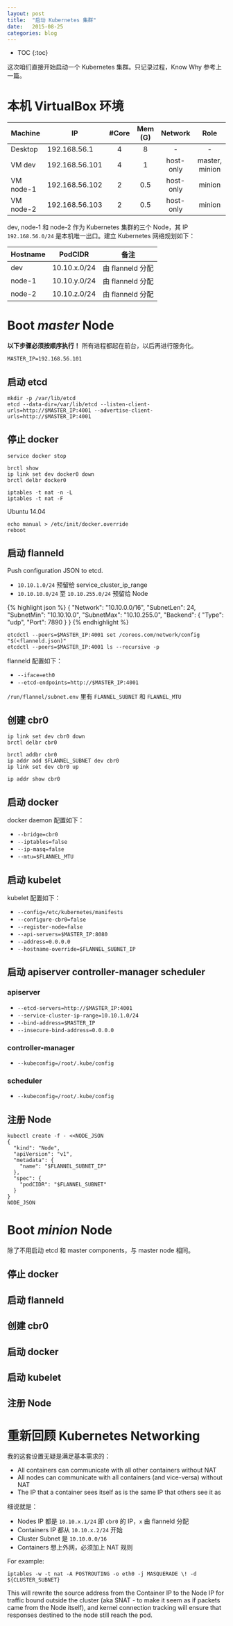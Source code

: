 ```yaml
---
layout: post
title:  "启动 Kubernetes 集群"
date:   2015-08-25
categories: blog
---
```


* TOC
{:toc}

这次咱们直接开始启动一个 Kubernetes 集群。只记录过程，Know Why 参考上一篇。

# 本机 VirtualBox 环境

| Machine   | IP             | #Core | Mem (G) | Network | Role  |
| --------- | -------------- | :---: | :---: | :-------: | :---: |
| Desktop   | 192.168.56.1   | 4     | 8     | - | - |
| VM dev    | 192.168.56.101 | 4     | 1     | host-only | master, minion |
| VM node-1 | 192.168.56.102 | 2     | 0.5   | host-only | minion |
| VM node-2 | 192.168.56.103 | 2     | 0.5   | host-only | minion |

dev, node-1 和 node-2 作为 Kubernetes 集群的三个 Node，其 IP `192.168.56.0/24` 是本机唯一出口。建立 Kubernetes 网络规划如下：

| Hostname | PodCIDR      | 备注 |
| -------- | ------------ | --- |
| dev      | 10.10.x.0/24 | 由 flanneld 分配 |
| node-1   | 10.10.y.0/24 | 由 flanneld 分配 |
| node-2   | 10.10.z.0/24 | 由 flanneld 分配 |

# Boot _master_ Node

**以下步骤必须按顺序执行！** 所有进程都起在前台，以后再进行服务化。

    MASTER_IP=192.168.56.101

## 启动 etcd

    mkdir -p /var/lib/etcd
    etcd --data-dir=/var/lib/etcd --listen-client-urls=http://$MASTER_IP:4001 --advertise-client-urls=http://$MASTER_IP:4001

## 停止 docker

    service docker stop

    brctl show
    ip link set dev docker0 down
    brctl delbr docker0

    iptables -t nat -n -L
    iptables -t nat -F

Ubuntu 14.04

    echo manual > /etc/init/docker.override
    reboot

## 启动 flanneld

Push configuration JSON to etcd.

* `10.10.1.0/24` 预留给 service_cluster_ip_range
* `10.10.10.0/24` 至 `10.10.255.0/24` 预留给 Node

{% highlight json %}
{
    "Network": "10.10.0.0/16",
    "SubnetLen": 24,
    "SubnetMin": "10.10.10.0",
    "SubnetMax": "10.10.255.0",
    "Backend": {
        "Type": "udp",
        "Port": 7890
    }
}
{% endhighlight %}

    etcdctl --peers=$MASTER_IP:4001 set /coreos.com/network/config "$(<flanneld.json)"
    etcdctl --peers=$MASTER_IP:4001 ls --recursive -p

flanneld 配置如下：

* `--iface=eth0`
* `--etcd-endpoints=http://$MASTER_IP:4001`

`/run/flannel/subnet.env` 里有 `FLANNEL_SUBNET` 和 `FLANNEL_MTU`

## 创建 cbr0

	ip link set dev cbr0 down
	brctl delbr cbr0

    brctl addbr cbr0
    ip addr add $FLANNEL_SUBNET dev cbr0
    ip link set dev cbr0 up

    ip addr show cbr0

## 启动 docker

docker daemon 配置如下：

* `--bridge=cbr0`
* `--iptables=false`
* `--ip-masq=false`
* `--mtu=$FLANNEL_MTU`

## 启动 kubelet

kubelet 配置如下：

* `--config=/etc/kubernetes/manifests`
* `--configure-cbr0=false`
* `--register-node=false`
* `--api-servers=$MASTER_IP:8080`
* `--address=0.0.0.0`
* `--hostname-override=$FLANNEL_SUBNET_IP`

## 启动 apiserver controller-manager scheduler

### apiserver

* `--etcd-servers=http://$MASTER_IP:4001`
* `--service-cluster-ip-range=10.10.1.0/24`
* `--bind-address=$MASTER_IP`
* `--insecure-bind-address=0.0.0.0`

### controller-manager

* `--kubeconfig=/root/.kube/config`

### scheduler

* `--kubeconfig=/root/.kube/config`

## 注册 Node

    kubectl create -f - <<NODE_JSON
    {
      "kind": "Node",
      "apiVersion": "v1",
      "metadata": {
        "name": "$FLANNEL_SUBNET_IP"
      },
      "spec": {
        "podCIDR": "$FLANNEL_SUBNET"
      }
    }
    NODE_JSON

# Boot _minion_ Node

除了不用启动 etcd 和 master components，与 master node 相同。

## 停止 docker
## 启动 flanneld
## 创建 cbr0
## 启动 docker
## 启动 kubelet
## 注册 Node

# 重新回顾 Kubernetes Networking

我的这套设置无疑是满足基本需求的：

* All containers can communicate with all other containers without NAT
* All nodes can communicate with all containers (and vice-versa) without NAT
* The IP that a container sees itself as is the same IP that others see it as

细说就是：

* Nodes IP 都是 `10.10.x.1/24` 即 `cbr0` 的 IP，`x` 由 flanneld 分配
* Containers IP 都从 `10.10.x.2/24` 开始
* Cluster Subnet 是 `10.10.0.0/16`
* Containers 想上外网，必须加上 NAT 规则

For example:

    iptables -w -t nat -A POSTROUTING -o eth0 -j MASQUERADE \! -d ${CLUSTER_SUBNET}

This will rewrite the source address from the Container IP to the Node IP for traffic bound outside the cluster (aka SNAT - to make it seem as if packets came from the Node itself), and kernel connection tracking will ensure that responses destined to the node still reach the pod.



